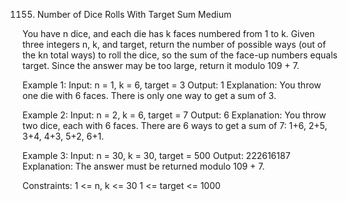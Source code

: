 1155. Number of Dice Rolls With Target Sum
Medium

You have n dice, and each die has k faces numbered from 1 to k.
Given three integers n, k, and target, return the number of possible ways (out of the kn total ways) to roll the dice, so the sum of the face-up numbers equals target. Since the answer may be too large, return it modulo 109 + 7.

Example 1:
Input: n = 1, k = 6, target = 3
Output: 1
Explanation: You throw one die with 6 faces.
There is only one way to get a sum of 3.

Example 2:
Input: n = 2, k = 6, target = 7
Output: 6
Explanation: You throw two dice, each with 6 faces.
There are 6 ways to get a sum of 7: 1+6, 2+5, 3+4, 4+3, 5+2, 6+1.

Example 3:
Input: n = 30, k = 30, target = 500
Output: 222616187
Explanation: The answer must be returned modulo 109 + 7.
 
Constraints:
1 <= n, k <= 30
1 <= target <= 1000
